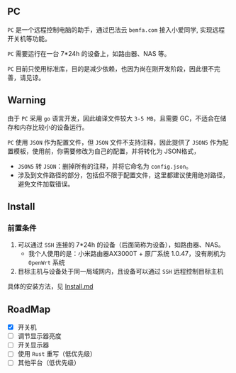 ## PC
`PC` 是一个远程控制电脑的助手，通过巴法云 `bemfa.com` 接入小爱同学, 实现远程开关机等功能。

`PC` 需要运行在一台 7*24h 的设备上，如路由器、NAS 等。

`PC` 目前只使用标准库，目的是减少依赖，也因为尚在刚开发阶段，因此很不完善，请见谅。

## Warning
由于 `PC` 采用 `go` 语言开发，因此编译文件较大 `3-5 MB`，且需要 GC，不适合在储存和内存比较小的设备运行。

`PC` 使用 `JSON` 作为配置文件，但 `JSON` 文件不支持注释，因此提供了 `JSON5` 作为配置模板，使用前，你需要修改为自己的配置，并将转化为 JSON格式，
- `JSON5` 转 `JSON`：删掉所有的注释，并将它命名为 `config.json`。
- 涉及到文件路径的部分，包括但不限于配置文件，这里都建议使用绝对路径，避免文件加载错误。

## Install
### 前置条件
1. 可以通过 `SSH` 连接的 7*24h 的设备（后面简称为设备），如路由器、NAS。
   - 我个人使用的是：小米路由器AX3000T + 原厂系统 1.0.47，没有刷机为 `OpenWrt` 系统  
2. 目标主机与设备处于同一局域网内，且设备可以通过 `SSH` 远程控制目标主机 

具体的安装方法，见 [Install.md](doc/install.md)


## RoadMap
- [x] 开关机
- [ ] 调节显示器亮度
- [ ] 开关显示器
- [ ] 使用 `Rust` 重写（低优先级）
- [ ] 其他平台（低优先级）